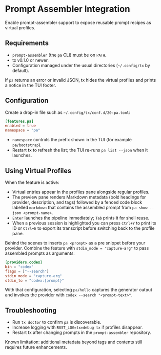 # Prompt Assembler Integration

Enable prompt-assembler support to expose reusable prompt recipes as virtual profiles.

## Requirements

- `prompt-assembler` (the `pa` CLI) must be on `PATH`.
- tx v0.1.0 or newer.
- Configuration managed under the usual directories (`~/.config/tx` by default).

If `pa` returns an error or invalid JSON, tx hides the virtual profiles and prints a notice in the TUI footer.

## Configuration

Create a drop-in file such as `~/.config/tx/conf.d/20-pa.toml`:

```toml
[features.pa]
enabled = true
namespace = "pa"
```

- `namespace` controls the prefix shown in the TUI (for example `pa/bootstrap`).
- Restart tx to refresh the list; the TUI re-runs `pa list --json` when it launches.

## Using Virtual Profiles

When the feature is active:

- Virtual entries appear in the profiles pane alongside regular profiles.
- The preview pane renders Markdown metadata (bold headings for provider, description, and tags) followed by a fenced code block labelled `markdown` that contains the assembled prompt from `pa show --json <prompt-name>`.
- `Enter` launches the pipeline immediately; `Tab` prints it for shell reuse.
- When a previous session is highlighted you can press `Ctrl+Y` to print its ID or `Ctrl+E` to export its transcript before switching back to the profile pane.

Behind the scenes tx inserts `pa <prompt>` as a pre snippet before your provider. Combine the feature with `stdin_mode = "capture-arg"` to pass assembled prompts as arguments:

```toml
[providers.codex]
bin = "codex"
flags = ["--search"]
stdin_mode = "capture-arg"
stdin_to = "codex:{prompt}"
```

With that configuration, selecting `pa/hello` captures the generator output and invokes the provider with `codex --search "<prompt-text>"`.

## Troubleshooting

- Run `tx doctor` to confirm `pa` is discoverable.
- Increase logging with `RUST_LOG=tx=debug tx` if profiles disappear.
- Restart tx after changing prompts in the `prompt-assembler` repository.

Known limitation: additional metadata beyond tags and contents still requires future enhancements.

